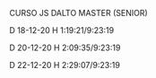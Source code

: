CURSO JS DALTO MASTER (SENIOR)

D 18-12-20 H 1:19:21/9:23:19

D 20-12-20 H 2:09:35/9:23:19

D 22-12-20 H 2:29:07/9:23:19
